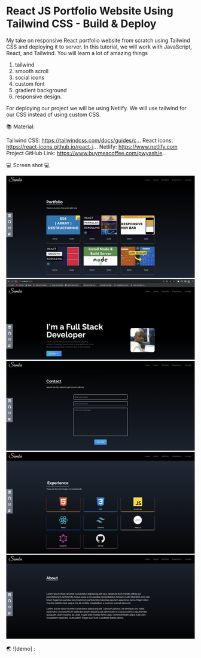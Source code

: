 # React JS Portfolio Website Using Tailwind CSS - Build & Deploy


My take on responsive React portfolio website from scratch using Tailwind CSS and deploying it to server. 
In this tutorial, we will work with JavaScript, React, and Tailwind. 
You will learn a lot of amazing things 
1. tailwind 
2. smooth scroll 
3. social icons
4. custom font 
5. gradient background
6. responsive design. 

For deploying our project we will be using Netlify. We will use tailwind for our CSS instead of using custom CSS.


📚 Material:


Tailwind CSS: https://tailwindcss.com/docs/guides/c...
React Icons: https://react-icons.github.io/react-i...
Netlify: https://www.netlify.com
Project GitHub Link: https://www.buymeacoffee.com/pwyash/e...


💻 Screen shot   💻

![alt text](1.png)
![alt text](2.png)
![alt text](3.png)
![alt text](4.png)
![alt text](5.png)


🌏 ![demo] : 